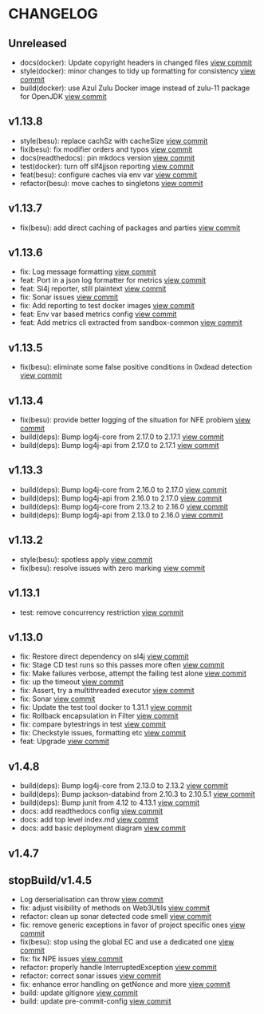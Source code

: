 # CHANGELOG

## Unreleased

* docs(docker): Update copyright headers in changed files [view commit](https://github.com/blockchaintp/daml-on-besu/commit/d5556006798a848fb96eed5ca8017770b10b1c7d)
* style(docker): minor changes to tidy up formatting for consistency [view commit](https://github.com/blockchaintp/daml-on-besu/commit/c53ed5aecdd6b1cd33b5b19937830402b224f76f)
* build(docker): use Azul Zulu Docker image instead of zulu-11 package for OpenJDK [view commit](https://github.com/blockchaintp/daml-on-besu/commit/b28a68f015c6be09b519c4c7c8fe75ef99ec09d9)

## v1.13.8

* style(besu): replace cachSz with cacheSize [view commit](https://github.com/blockchaintp/daml-on-besu/commit/9e268e3df189bb2e638f8c741b18bbf68a3c74af)
* fix(besu): fix modifier orders and typos [view commit](https://github.com/blockchaintp/daml-on-besu/commit/3e694f38409664a98fe88940fcbc89696e07b69f)
* docs(readthedocs): pin mkdocs version [view commit](https://github.com/blockchaintp/daml-on-besu/commit/47182c92d24705c02a543740adff3be731358f6e)
* test(docker): turn off slf4jjson reporting [view commit](https://github.com/blockchaintp/daml-on-besu/commit/950ba8ee9727fc44b354579d93a164693606d190)
* feat(besu): configure caches via env var [view commit](https://github.com/blockchaintp/daml-on-besu/commit/93082f68fbfbf2b73e3f9401be6bdbb901cd7a5a)
* refactor(besu): move caches to singletons [view commit](https://github.com/blockchaintp/daml-on-besu/commit/bc3ab4f26dbe9fed90d58e06ff021c4c33918630)

## v1.13.7

* fix(besu): add direct caching of packages and parties [view commit](https://github.com/blockchaintp/daml-on-besu/commit/607daad9433052b03260fe9d8f75a991309072b0)

## v1.13.6

* fix: Log message formatting [view commit](https://github.com/blockchaintp/daml-on-besu/commit/21680d7bb3a0fde4df6ae984bf487e34fe3c60b4)
* feat: Port in a json log formatter for metrics [view commit](https://github.com/blockchaintp/daml-on-besu/commit/5bb9a5859d2a17b1a03babd9a352c6ccc3009c56)
* feat: Sl4j reporter, still plaintext [view commit](https://github.com/blockchaintp/daml-on-besu/commit/3c95dbe236d63ebf35aeaf36eb1469b6f5a30592)
* fix: Sonar issues [view commit](https://github.com/blockchaintp/daml-on-besu/commit/ce58e8ca2ab2fabb2e870f08a90ea31ef26314f0)
* fix: Add reporting to test docker images [view commit](https://github.com/blockchaintp/daml-on-besu/commit/556fc228ace14eba681f6dd45fe45bf47d596df1)
* feat: Env var based metrics config [view commit](https://github.com/blockchaintp/daml-on-besu/commit/01c8df4b821bc85649b56d91b1c6acd82485dcf2)
* feat: Add metrics cli extracted from sandbox-common [view commit](https://github.com/blockchaintp/daml-on-besu/commit/336f97b5d9e0a6bb2478f06a2bc87e071934a9c5)

## v1.13.5

* fix(besu): eliminate some false positive conditions in 0xdead detection [view commit](https://github.com/blockchaintp/daml-on-besu/commit/93d2018f397e3ee521452f02dcac04958122ba61)

## v1.13.4

* fix(besu): provide better logging of the situation for NFE problem [view commit](https://github.com/blockchaintp/daml-on-besu/commit/0c089eeb9b5cacb555b8798e97e3cc6191b14a14)
* build(deps): Bump log4j-core from 2.17.0 to 2.17.1 [view commit](https://github.com/blockchaintp/daml-on-besu/commit/73ad5efc72051825f9c7d5518e61ba6ea9659e19)
* build(deps): Bump log4j-api from 2.17.0 to 2.17.1 [view commit](https://github.com/blockchaintp/daml-on-besu/commit/abb964539eed2ad51307cb2a72871690ca5bec75)

## v1.13.3

* build(deps): Bump log4j-core from 2.16.0 to 2.17.0 [view commit](https://github.com/blockchaintp/daml-on-besu/commit/8d9937bea12951d7ab2737a99bfc3de560be8d1c)
* build(deps): Bump log4j-api from 2.16.0 to 2.17.0 [view commit](https://github.com/blockchaintp/daml-on-besu/commit/745a8fc1f472e3352cbfa30ba9ad21415b361c1e)
* build(deps): Bump log4j-core from 2.13.2 to 2.16.0 [view commit](https://github.com/blockchaintp/daml-on-besu/commit/a5f8f3d21e41e38521b16cd068101489c3e57626)
* build(deps): Bump log4j-api from 2.13.0 to 2.16.0 [view commit](https://github.com/blockchaintp/daml-on-besu/commit/f4ef105cc0eb721fcd42acb940201e48d7c365c3)

## v1.13.2

* style(besu): spotless apply [view commit](https://github.com/blockchaintp/daml-on-besu/commit/e1598e839cd097bccbe6a391554e1da6229893a3)
* fix(besu):  resolve issues with zero marking [view commit](https://github.com/blockchaintp/daml-on-besu/commit/b1bc83703dea87033d92d6724a26f9e976febfaa)

## v1.13.1

* test: remove concurrency restriction [view commit](https://github.com/blockchaintp/daml-on-besu/commit/a6db0a16830b81ef6de66d75f43308e25dfd969d)

## v1.13.0

* fix: Restore direct dependency on sl4j [view commit](https://github.com/blockchaintp/daml-on-besu/commit/cca51a9bfe055be0b3563fe530aba6c3a2d230b7)
* fix: Stage CD test runs so this passes more often [view commit](https://github.com/blockchaintp/daml-on-besu/commit/8fa22ac1b326117f33a28291e691c11570004f02)
* fix: Make failures verbose, attempt the failing test alone [view commit](https://github.com/blockchaintp/daml-on-besu/commit/384fd49996f3a88366b9cab16d4261acef8238d3)
* fix: up the timeout [view commit](https://github.com/blockchaintp/daml-on-besu/commit/889c3ec824f186290c600ec736df11f705920720)
* fix: Assert, try a multithreaded executor [view commit](https://github.com/blockchaintp/daml-on-besu/commit/566197278925d89aa84b0f4d1c7262885e25a685)
* fix: Sonar [view commit](https://github.com/blockchaintp/daml-on-besu/commit/3fb375e211570624b047b709aa2db861aad9f19b)
* fix: Update the test tool docker to 1.31.1 [view commit](https://github.com/blockchaintp/daml-on-besu/commit/52d34a7038a2237ef94335fc290c2c8551c22681)
* fix: Rollback encapsulation in Filter [view commit](https://github.com/blockchaintp/daml-on-besu/commit/d1a07844e9c3d2058b56d428d96b9c2a382d2402)
* fix: compare bytestrings in test [view commit](https://github.com/blockchaintp/daml-on-besu/commit/c151a945133e82e57e9ce4465a0b2e574b954eea)
* fix: Checkstyle issues, formatting etc [view commit](https://github.com/blockchaintp/daml-on-besu/commit/7ea26cf8a91a1ef99622a03498d7f8c415ae5fbe)
* feat: Upgrade [view commit](https://github.com/blockchaintp/daml-on-besu/commit/8e9fe65aa19abd4de5eceeb95af21d78562ee00d)

## v1.4.8

* build(deps): Bump log4j-core from 2.13.0 to 2.13.2 [view commit](https://github.com/blockchaintp/daml-on-besu/commit/3185806d8ac0dec5f3473e1585c0e7326194d236)
* build(deps): Bump jackson-databind from 2.10.3 to 2.10.5.1 [view commit](https://github.com/blockchaintp/daml-on-besu/commit/9cd253c7ed814502473db07b49a3c8f61ef58e17)
* build(deps): Bump junit from 4.12 to 4.13.1 [view commit](https://github.com/blockchaintp/daml-on-besu/commit/faebaec29e3035b8c36c3345b13af5c76023f2de)
* docs: add readthedocs config [view commit](https://github.com/blockchaintp/daml-on-besu/commit/9cc8edf7e768e990f2e4941a0d6c139d0edb3dd9)
* docs: add top level index.md [view commit](https://github.com/blockchaintp/daml-on-besu/commit/21bd4d36d845748e0cccae74bfb36bec48166bfa)
* docs: add basic deployment diagram [view commit](https://github.com/blockchaintp/daml-on-besu/commit/e836af130915f4e8204d04a14322e52531c91ece)

## v1.4.7


## stopBuild/v1.4.5

* Log derserialisation can throw [view commit](https://github.com/blockchaintp/daml-on-besu/commit/dcfc6819b4835ed41acea850c751cb7d0495ca5e)
* fix: adjust visibility of methods on Web3Utils [view commit](https://github.com/blockchaintp/daml-on-besu/commit/2ddfc1578a5858e1d56b50b3b94168d718685ea4)
* refactor: clean up sonar detected code smell [view commit](https://github.com/blockchaintp/daml-on-besu/commit/c852049db5fddaadd7e467059e34f8e21563ee88)
* fix: remove generic exceptions in favor of project specific ones [view commit](https://github.com/blockchaintp/daml-on-besu/commit/8c286971f11fd07752d9a9c394fe69a7807761bc)
* fix(besu): stop using the global EC and use a dedicated one [view commit](https://github.com/blockchaintp/daml-on-besu/commit/b0e87f7be1298f39fdba6dd2f720909fc3f5e127)
* fix: fix NPE issues [view commit](https://github.com/blockchaintp/daml-on-besu/commit/e0b239c400d9e8130fb3c9833a6e6d7a03cb9e34)
* refactor: properly handle InterruptedException [view commit](https://github.com/blockchaintp/daml-on-besu/commit/7fa18d63526ec6ef0fff146446840162b41a4267)
* refactor: correct sonar issues [view commit](https://github.com/blockchaintp/daml-on-besu/commit/e15efd2a8f6c03a9e76e624ed813f47e01377fb5)
* fix: enhance error handling on getNonce and more [view commit](https://github.com/blockchaintp/daml-on-besu/commit/71f5455cc7a4cff070bcb752cba19c8df8609a60)
* build: update gitignore [view commit](https://github.com/blockchaintp/daml-on-besu/commit/01e5fe5d7397a518fefb525be2bf93717698cc26)
* build: update pre-commit-config [view commit](https://github.com/blockchaintp/daml-on-besu/commit/8396fbc395362b27d35dd418379c8aba428d7f95)


